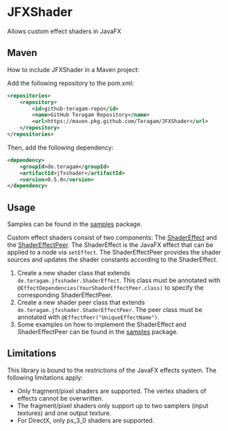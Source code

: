 # JFXShader
Allows custom effect shaders in JavaFX


## Maven
How to include JFXShader in a Maven project:

Add the following repository to the pom.xml:
```xml
<repositories>
    <repository>
        <id>github-teragam-repo</id>
        <name>GitHub Teragam Repository</name>
        <url>https://maven.pkg.github.com/Teragam/JFXShader</url>
    </repository>
</repositories>
```
Then, add the following dependency:
```xml
<dependency>
    <groupId>de.teragam</groupId>
    <artifactId>jfxshader</artifactId>
    <version>0.5.0</version>
</dependency>
```

## Usage
Samples can be found in the [samples](src/main/java/de/teragam/jfxshader/samples) package.

Custom effect shaders consist of two components: The [ShaderEffect](src/main/java/de/teragam/jfxshader/ShaderEffect.java) and the [ShaderEffectPeer](src/main/java/de/teragam/jfxshader/ShaderEffectPeer.java).
The ShaderEffect is the JavaFX effect that can be applied to a node via `setEffect`.
The ShaderEffectPeer provides the shader sources and updates the shader constants according to the ShaderEffect.

1. Create a new shader class that extends `de.teragam.jfxshader.ShaderEffect`. This class must be annotated with `@EffectDependencies(YourShaderEffectPeer.class)` to specify the corresponding ShaderEffectPeer.
2. Create a new shader peer class that extends `de.teragam.jfxshader.ShaderEffectPeer`. The peer class must be annotated with `@EffectPeer("UniqueEffectName")`.
3. Some examples on how to implement the ShaderEffect and ShaderEffectPeer can be found in the [samples](src/main/java/de/teragam/jfxshader/samples) package.

## Limitations
This library is bound to the restrictions of the JavaFX effects system. The following limitations apply:

- Only fragment/pixel shaders are supported. The vertex shaders of effects cannot be overwritten.
- The fragment/pixel shaders only support up to two samplers (input textures) and one output texture.
- For DirectX, only ps_3_0 shaders are supported.
